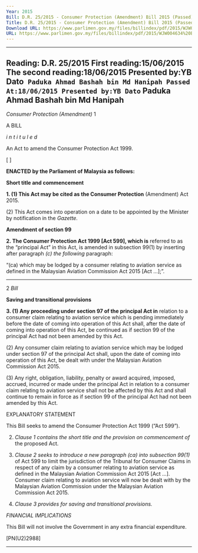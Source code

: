 ```yaml
---
Year: 2015
Bill: D.R. 25/2015 - Consumer Protection (Amendment) Bill 2015 (Passed)
Title: D.R. 25/2015 - Consumer Protection (Amendment) Bill 2015 (Passed)
Download URL: https://www.parlimen.gov.my/files/billindex/pdf/2015/WJW004634%20BI%20DR25.pdf
URL: https://www.parlimen.gov.my/files/billindex/pdf/2015/WJW004634%20BI%20DR25.pdf
---
```

---
Reading:
D.R. 25/2015
First reading:15/06/2015
The second reading:18/06/2015
Presented by:YB Dato` Paduka Ahmad Bashah bin Md Hanipah
Passed At:18/06/2015
Presented by:YB Dato` Paduka Ahmad Bashah bin Md Hanipah
---

_Consumer Protection (Amendment)_ 1

A BILL

_i n t i t u l e d_

An Act to amend the Consumer Protection Act 1999.

[ ]

**ENACTED by the Parliament of Malaysia as follows:**

**Short title and commencement**

**1. (1) This Act may be cited as the Consumer Protection**
(Amendment) Act 2015.

(2) This Act comes into operation on a date to be appointed
by the Minister by notification in the _Gazette._

**Amendment of section 99**

**2. The Consumer Protection Act 1999 [Act 599], which is**
referred to as the “principal Act” in this Act, is amended in
subsection 99(1) by inserting after paragraph _(c) the following_
paragraph:

“(ca) which may be lodged by a consumer relating to aviation
service as defined in the Malaysian Aviation Commission
Act 2015 [Act …];”.


-----

2 _Bill_

**Saving and transitional provisions**

**3. (1) Any proceeding under section 97 of the principal Act in**
relation to a consumer claim relating to aviation service which
is pending immediately before the date of coming into operation
of this Act shall, after the date of coming into operation of this
Act, be continued as if section 99 of the principal Act had not
been amended by this Act.

(2) Any consumer claim relating to aviation service which may
be lodged under section 97 of the principal Act shall, upon the
date of coming into operation of this Act, be dealt with under
the Malaysian Aviation Commission Act 2015.

(3) Any right, obligation, liability, penalty or award acquired,
imposed, accrued, incurred or made under the principal Act in
relation to a consumer claim relating to aviation service shall not
be affected by this Act and shall continue to remain in force as if
section 99 of the principal Act had not been amended by this Act.

EXPLANATORY STATEMENT

This Bill seeks to amend the Consumer Protection Act 1999 (“Act 599”).

2. _Clause 1 contains the short title and the provision on commencement of_
the proposed Act.

3. _Clause 2 seeks to introduce a new paragraph_ _(ca) into subsection 99(1)_
of Act 599 to limit the jurisdiction of the Tribunal for Consumer Claims in
respect of any claim by a consumer relating to aviation service as defined
in the Malaysian Aviation Commission Act 2015 [Act …]. Consumer claim
relating to aviation service will now be dealt with by the Malaysian Aviation
Commission under the Malaysian Aviation Commission Act 2015.

4. _Clause 3 provides for saving and transitional provisions._

_FINANCIAL IMPLICATIONS_

This Bill will not involve the Government in any extra financial
expenditure.

[PN(U2)2988]


-----

